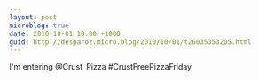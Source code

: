 ```yaml
---
layout: post
microblog: true
date: 2010-10-01 10:00 +1000
guid: http://desparoz.micro.blog/2010/10/01/t26035353205.html
---
```

I'm entering @Crust_Pizza #CrustFreePizzaFriday
